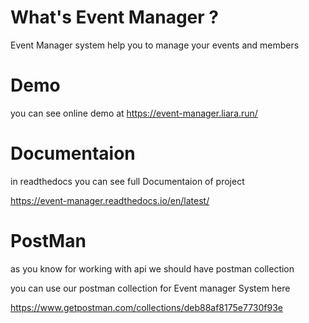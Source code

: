 # What's Event Manager ?
Event Manager system help you to manage your events and members

# Demo
you can see online demo at https://event-manager.liara.run/

# Documentaion
in readthedocs you can see full Documentaion of project

https://event-manager.readthedocs.io/en/latest/

# PostMan 
as you know for working with api we should have postman collection

you can use our postman collection for Event manager System here

https://www.getpostman.com/collections/deb88af8175e7730f93e

